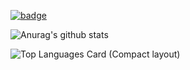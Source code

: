 [![badge](https://img.shields.io/badge/build-passing-blue)](https://shiho-aoki.github.io)

![Anurag's github stats](https://github-readme-stats.vercel.app/api?username=shiho-aoki&count_private=true&show_icons=true&theme=dracula)

![Top Languages Card (Compact layout)](https://github-readme-stats.vercel.app/api/top-langs/?username=shiho-aoki)
